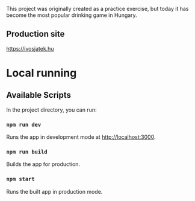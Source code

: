 This project was originally created as a practice exercise, but today it has become the most popular drinking game in Hungary.

## Production site
https://ivosjatek.hu

# Local running

## Available Scripts

In the project directory, you can run:

### `npm run dev`

Runs the app in development mode at [http://localhost:3000](http://localhost:3000).

### `npm run build`

Builds the app for production.

### `npm start`

Runs the built app in production mode.

